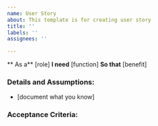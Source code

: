 ```yaml
---
name: User Story
about: This template is for creating user story
title: ''
labels: ''
assignees: ''

---
```


** As a** [role]
**I need** [function]
**So that** [benefit]

### Details and Assumptions:
* [document what you know]

### Acceptance Criteria:
